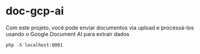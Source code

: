 # doc-gcp-ai
Com este projeto, você pode enviar documentos via upload e processá-los usando o Google Document AI para extrair dados

```
php -S localhost:8001

```